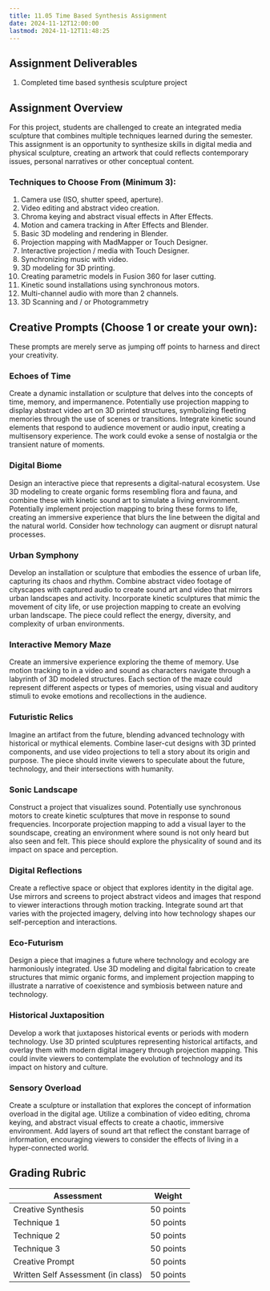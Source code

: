 ```yaml
---
title: 11.05 Time Based Synthesis Assignment
date: 2024-11-12T12:00:00
lastmod: 2024-11-12T11:48:25
---
```


## Assignment Deliverables

1. Completed time based synthesis sculpture project

## Assignment Overview

For this project, students are challenged to create an integrated media sculpture that combines multiple techniques learned during the semester. This assignment is an opportunity to synthesize skills in digital media and physical sculpture, creating an artwork that could reflects contemporary issues, personal narratives or other conceptual content.

### Techniques to Choose From (Minimum 3):

1. Camera use (ISO, shutter speed, aperture).
2. Video editing and abstract video creation.
3. Chroma keying and abstract visual effects in After Effects.
4. Motion and camera tracking in After Effects and Blender.
5. Basic 3D modeling and rendering in Blender.
6. Projection mapping with MadMapper or Touch Designer.
7. Interactive projection / media with Touch Designer.
8. Synchronizing music with video.
9. 3D modeling for 3D printing.
10. Creating parametric models in Fusion 360 for laser cutting.
11. Kinetic sound installations using synchronous motors.
12. Multi-channel audio with more than 2 channels.
13. 3D Scanning and / or Photogrammetry

## Creative Prompts (Choose 1 or create your own):

These prompts are merely serve as jumping off points to harness and direct your creativity.

### Echoes of Time

Create a dynamic installation or sculpture that delves into the concepts of time, memory, and impermanence. Potentially use projection mapping to display abstract video art on 3D printed structures, symbolizing fleeting memories through the use of scenes or transitions. Integrate kinetic sound elements that respond to audience movement or audio input, creating a multisensory experience. The work could evoke a sense of nostalgia or the transient nature of moments.

### Digital Biome

Design an interactive piece that represents a digital-natural ecosystem. Use 3D modeling to create organic forms resembling flora and fauna, and combine these with kinetic sound art to simulate a living environment. Potentially implement projection mapping to bring these forms to life, creating an immersive experience that blurs the line between the digital and the natural world. Consider how technology can augment or disrupt natural processes.

### Urban Symphony

Develop an installation or sculpture that embodies the essence of urban life, capturing its chaos and rhythm. Combine abstract video footage of cityscapes with captured audio to create sound art and video that mirrors urban landscapes and activity. Incorporate kinetic sculptures that mimic the movement of city life, or use projection mapping to create an evolving urban landscape. The piece could reflect the energy, diversity, and complexity of urban environments.

### Interactive Memory Maze

Create an immersive experience exploring the theme of memory. Use motion tracking to in a video and sound as characters navigate through a labyrinth of 3D modeled structures. Each section of the maze could represent different aspects or types of memories, using visual and auditory stimuli to evoke emotions and recollections in the audience.

### Futuristic Relics

Imagine an artifact from the future, blending advanced technology with historical or mythical elements. Combine laser-cut designs with 3D printed components, and use video projections to tell a story about its origin and purpose. The piece should invite viewers to speculate about the future, technology, and their intersections with humanity.

### Sonic Landscape

Construct a project that visualizes sound. Potentially use synchronous motors to create kinetic sculptures that move in response to sound frequencies. Incorporate projection mapping to add a visual layer to the soundscape, creating an environment where sound is not only heard but also seen and felt. This piece should explore the physicality of sound and its impact on space and perception.

### Digital Reflections

Create a reflective space or object that explores identity in the digital age. Use mirrors and screens to project abstract videos and images that respond to viewer interactions through motion tracking. Integrate sound art that varies with the projected imagery, delving into how technology shapes our self-perception and interactions.

### Eco-Futurism

Design a piece that imagines a future where technology and ecology are harmoniously integrated. Use 3D modeling and digital fabrication to create structures that mimic organic forms, and implement projection mapping to illustrate a narrative of coexistence and symbiosis between nature and technology.

### Historical Juxtaposition

Develop a work that juxtaposes historical events or periods with modern technology. Use 3D printed sculptures representing historical artifacts, and overlay them with modern digital imagery through projection mapping. This could invite viewers to contemplate the evolution of technology and its impact on history and culture.

### Sensory Overload

Create a sculpture or installation that explores the concept of information overload in the digital age. Utilize a combination of video editing, chroma keying, and abstract visual effects to create a chaotic, immersive environment. Add layers of sound art that reflect the constant barrage of information, encouraging viewers to consider the effects of living in a hyper-connected world.

## Grading Rubric

<div class="responsive-table-markdown">

| Assessment                         | Weight    |
| ---------------------------------- | --------- |
| Creative Synthesis                 | 50 points |
| Technique 1                        | 50 points |
| Technique 2                        | 50 points |
| Technique 3                        | 50 points |
| Creative Prompt                    | 50 points |
| Written Self Assessment (in class) | 50 points |

</div>

